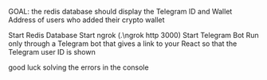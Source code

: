 GOAL: the redis database should display the Telegram ID and Wallet Address of users who added their crypto wallet 

Start Redis Database 
Start ngrok (.\ngrok http 3000)
Start Telegram Bot 
Run only through a Telegram bot that gives a link to your React so that the Telegram user ID is shown

good luck solving the errors in the console
